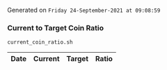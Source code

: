Generated on `Friday 24-September-2021 at 09:08:59`

### Current to Target Coin Ratio
`current_coin_ratio.sh`

Date|Current|Target|Ratio
---|---|---|---
